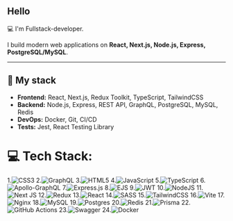 ## Hello
💻 I'm Fullstack-developer.  

I build modern web applications on **React, Next.js, Node.js, Express, PostgreSQL/MySQL**.  

---

## 🔧 My stack
- **Frontend:** React, Next.js, Redux Toolkit, TypeScript, TailwindCSS 
- **Backend:** Node.js, Express, REST API, GraphQL, PostgreSQL, MySQL, Redis  
- **DevOps:** Docker, Git, CI/CD 
- **Tests:** Jest, React Testing Library  



# 💻 Tech Stack:
1.![CSS3](https://img.shields.io/badge/css3-%231572B6.svg?style=for-the-badge&logo=css3&logoColor=white) 
                2.![GraphQL](https://img.shields.io/badge/-GraphQL-E10098?style=for-the-badge&logo=graphql&logoColor=white) 
3.![HTML5](https://img.shields.io/badge/html5-%23E34F26.svg?style=for-the-badge&logo=html5&logoColor=white) 
4.![JavaScript](https://img.shields.io/badge/javascript-%23323330.svg?style=for-the-badge&logo=javascript&logoColor=%23F7DF1E) 
5.![TypeScript](https://img.shields.io/badge/typescript-%23007ACC.svg?style=for-the-badge&logo=typescript&logoColor=white) 
6.![Apollo-GraphQL](https://img.shields.io/badge/-ApolloGraphQL-311C87?style=for-the-badge&logo=apollo-graphql) 
7.![Express.js](https://img.shields.io/badge/express.js-%23404d59.svg?style=for-the-badge&logo=express&logoColor=%2361DAFB) 
8.![EJS](https://img.shields.io/badge/ejs-%23B4CA65.svg?style=for-the-badge&logo=ejs&logoColor=black) 
9.![JWT](https://img.shields.io/badge/JWT-black?style=for-the-badge&logo=JSON%20web%20tokens) 
10.![NodeJS](https://img.shields.io/badge/node.js-6DA55F?style=for-the-badge&logo=node.js&logoColor=white) 
11.![Next JS](https://img.shields.io/badge/Next-black?style=for-the-badge&logo=next.js&logoColor=white) 
12.![Redux](https://img.shields.io/badge/redux-%23593d88.svg?style=for-the-badge&logo=redux&logoColor=white) 
13.![React](https://img.shields.io/badge/react-%2320232a.svg?style=for-the-badge&logo=react&logoColor=%2361DAFB) 
14.![SASS](https://img.shields.io/badge/SASS-hotpink.svg?style=for-the-badge&logo=SASS&logoColor=white) 
15.![TailwindCSS](https://img.shields.io/badge/tailwindcss-%2338B2AC.svg?style=for-the-badge&logo=tailwind-css&logoColor=white) 
16.![Vite](https://img.shields.io/badge/vite-%23646CFF.svg?style=for-the-badge&logo=vite&logoColor=white) 
17.![Nginx](https://img.shields.io/badge/nginx-%23009639.svg?style=for-the-badge&logo=nginx&logoColor=white) 
18.![MySQL](https://img.shields.io/badge/mysql-4479A1.svg?style=for-the-badge&logo=mysql&logoColor=white) 
19.![Postgres](https://img.shields.io/badge/postgres-%23316192.svg?style=for-the-badge&logo=postgresql&logoColor=white) 
20.![Redis](https://img.shields.io/badge/redis-%23DD0031.svg?style=for-the-badge&logo=redis&logoColor=white) 
21.![Prisma](https://img.shields.io/badge/Prisma-3982CE?style=for-the-badge&logo=Prisma&logoColor=white) 
22.![GitHub Actions](https://img.shields.io/badge/github%20actions-%232671E5.svg?style=for-the-badge&logo=githubactions&logoColor=white) 
23.![Swagger](https://img.shields.io/badge/-Swagger-%23Clojure?style=for-the-badge&logo=swagger&logoColor=white)
24.![Docker](https://img.shields.io/badge/docker-%230db7ed.svg?style=for-the-badge&logo=docker&logoColor=white)

